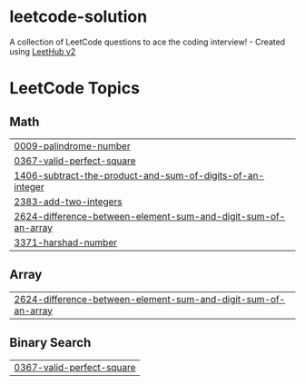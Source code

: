# leetcode-solution
A collection of LeetCode questions to ace the coding interview! - Created using [LeetHub v2](https://github.com/arunbhardwaj/LeetHub-2.0)

<!---LeetCode Topics Start-->
# LeetCode Topics
## Math
|  |
| ------- |
| [0009-palindrome-number](https://github.com/h54292386-stack/leetcode-solution/tree/master/0009-palindrome-number) |
| [0367-valid-perfect-square](https://github.com/h54292386-stack/leetcode-solution/tree/master/0367-valid-perfect-square) |
| [1406-subtract-the-product-and-sum-of-digits-of-an-integer](https://github.com/h54292386-stack/leetcode-solution/tree/master/1406-subtract-the-product-and-sum-of-digits-of-an-integer) |
| [2383-add-two-integers](https://github.com/h54292386-stack/leetcode-solution/tree/master/2383-add-two-integers) |
| [2624-difference-between-element-sum-and-digit-sum-of-an-array](https://github.com/h54292386-stack/leetcode-solution/tree/master/2624-difference-between-element-sum-and-digit-sum-of-an-array) |
| [3371-harshad-number](https://github.com/h54292386-stack/leetcode-solution/tree/master/3371-harshad-number) |
## Array
|  |
| ------- |
| [2624-difference-between-element-sum-and-digit-sum-of-an-array](https://github.com/h54292386-stack/leetcode-solution/tree/master/2624-difference-between-element-sum-and-digit-sum-of-an-array) |
## Binary Search
|  |
| ------- |
| [0367-valid-perfect-square](https://github.com/h54292386-stack/leetcode-solution/tree/master/0367-valid-perfect-square) |
<!---LeetCode Topics End-->